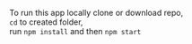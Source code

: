 To run this app locally clone or download repo,  
```cd``` to created folder,  
run ```npm install``` and then ```npm start```
